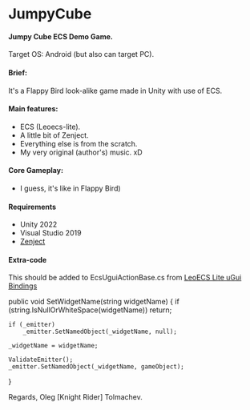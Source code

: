 # JumpyCube
#### Jumpy Cube ECS Demo Game.
Target OS: Android (but also can target PC).

#### Brief:
It's a Flappy Bird look-alike game made in Unity with use of ECS.

#### Main features:
- ECS (Leoecs-lite).
- A little bit of Zenject.
- Everything else is from the scratch.
- My very original (author's) music. xD

#### Core Gameplay:
- I guess, it's like in Flappy Bird)

#### Requirements
- Unity 2022
- Visual Studio 2019
- [Zenject](https://github.com/modesttree/Zenject)

#### Extra-code
This should be added to EcsUguiActionBase.cs from [LeoECS Lite uGui Bindings](https://github.com/Leopotam/ecslite-unity-ugui)

public void SetWidgetName(string widgetName)
{
    if (string.IsNullOrWhiteSpace(widgetName))
        return;

    if (_emitter)
        _emitter.SetNamedObject(_widgetName, null);

    _widgetName = widgetName;

    ValidateEmitter();
    _emitter.SetNamedObject(_widgetName, gameObject);
}

Regards, Oleg [Knight Rider] Tolmachev.
